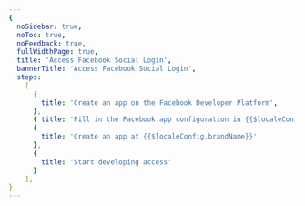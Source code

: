 ```yaml
---
{
  noSidebar: true,
  noToc: true,
  noFeedback: true,
  fullWidthPage: true,
  title: 'Access Facebook Social Login',
  bannerTitle: 'Access Facebook Social Login',
  steps:
    [
      {
        title: 'Create an app on the Facebook Developer Platform',
      },
      { title: 'Fill in the Facebook app configuration in {{$localeConfig.brandName}}' },
      {
        title: 'Create an app at {{$localeConfig.brandName}}'
      },
      {
        title: 'Start developing access'
      }
    ],
}
---
```


<IntegrationDetail backLink="/en/guides/connections/social"/>

